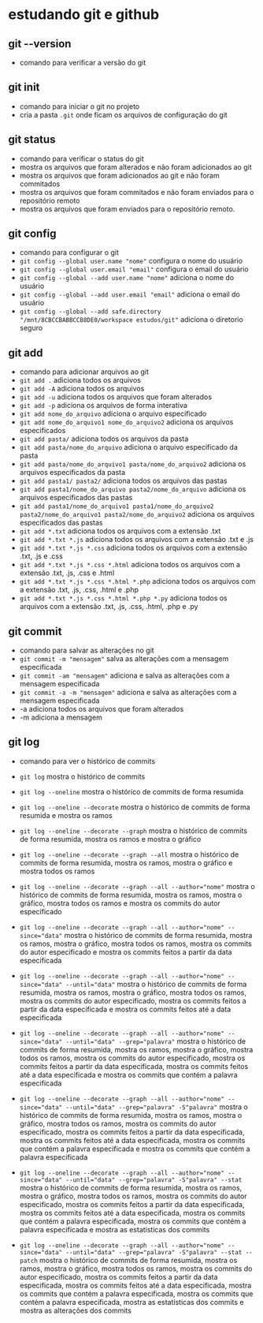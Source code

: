 # estudando git e github 

## git --version
- comando para verificar a versão do git


## git init 
- comando para iniciar o git no projeto 
- cria a pasta `.git` onde ficam os arquivos de configuração do git

## git status
- comando para verificar o status do git
- mostra os arquivos que foram alterados e não foram adicionados ao git 
- mostra os arquivos que foram adicionados ao git e não foram commitados
- mostra os arquivos que foram commitados e não foram enviados para o repositório remoto
- mostra os arquivos que foram enviados para o repositório remoto.

## git config
- comando para configurar o git
- `git config --global user.name "nome"` configura o nome do usuário
- `git config --global user.email "email"` configura o email do usuário
- `git config --global --add user.name "nome"` adiciona o nome do usuário
- `git config --global --add user.email "email"` adiciona o email do usuário
- `git config --global --add safe.directory "/mnt/8CBCCBABBCCB8DE0/workspace estudos/git"` adiciona o diretorio seguro


## git add
- comando para adicionar arquivos ao git 
- `git add .` adiciona todos os arquivos
- `git add -A` adiciona todos os arquivos
- `git add -u` adiciona todos os arquivos que foram alterados
- `git add -p` adiciona os arquivos de forma interativa
- `git add nome_do_arquivo` adiciona o arquivo especificado
- `git add nome_do_arquivo1 nome_do_arquivo2` adiciona os arquivos especificados
- `git add pasta/` adiciona todos os arquivos da pasta
- `git add pasta/nome_do_arquivo` adiciona o arquivo especificado da pasta
- `git add pasta/nome_do_arquivo1 pasta/nome_do_arquivo2` adiciona os arquivos especificados da pasta
- `git add pasta1/ pasta2/` adiciona todos os arquivos das pastas
- `git add pasta1/nome_do_arquivo pasta2/nome_do_arquivo` adiciona os arquivos especificados das pastas
- `git add pasta1/nome_do_arquivo1 pasta1/nome_do_arquivo2 pasta2/nome_do_arquivo1 pasta2/nome_do_arquivo2` adiciona os arquivos especificados das pastas
- `git add *.txt` adiciona todos os arquivos com a extensão .txt
- `git add *.txt *.js` adiciona todos os arquivos com a extensão .txt e .js
- `git add *.txt *.js *.css` adiciona todos os arquivos com a extensão .txt, .js e .css
- `git add *.txt *.js *.css *.html` adiciona todos os arquivos com a extensão .txt, .js, .css e .html
- `git add *.txt *.js *.css *.html *.php` adiciona todos os arquivos com a extensão .txt, .js, .css, .html e .php
- `git add *.txt *.js *.css *.html *.php *.py` adiciona todos os arquivos com a extensão .txt, .js, .css, .html, .php e .py

## git commit
- comando para salvar as alterações no git 
- `git commit -m "mensagem"` salva as alterações com a mensagem especificada
- `git commit -am "mensagem"` adiciona e salva as alterações com a mensagem especificada
- `git commit -a -m "mensagem"` adiciona e salva as alterações com a mensagem especificada
- -a adiciona todos os arquivos que foram alterados
- -m adiciona a mensagem


## git log
- comando para ver o histórico de commits
- `git log` mostra o histórico de commits
- `git log --oneline` mostra o histórico de commits de forma resumida
- `git log --oneline --decorate` mostra o histórico de commits de forma resumida e mostra os ramos
- `git log --oneline --decorate --graph` mostra o histórico de commits de forma resumida, mostra os ramos e mostra o gráfico
- `git log --oneline --decorate --graph --all` mostra o histórico de commits de forma resumida, mostra os ramos, mostra o gráfico e mostra todos os ramos

- `git log --oneline --decorate --graph --all --author="nome"` mostra o histórico de commits de forma resumida, mostra os ramos, mostra o gráfico, mostra todos os ramos e mostra os commits do autor especificado

- `git log --oneline --decorate --graph --all --author="nome" --since="data"` mostra o histórico de commits de forma resumida, mostra os ramos, mostra o gráfico, mostra todos os ramos, mostra os commits do autor especificado e mostra os commits feitos a partir da data especificada

- `git log --oneline --decorate --graph --all --author="nome" --since="data" --until="data"` mostra o histórico de commits de forma resumida, mostra os ramos, mostra o gráfico, mostra todos os ramos, mostra os commits do autor especificado, mostra os commits feitos a partir da data especificada e mostra os commits feitos até a data especificada

- `git log --oneline --decorate --graph --all --author="nome" --since="data" --until="data" --grep="palavra"` mostra o histórico de commits de forma resumida, mostra os ramos, mostra o gráfico, mostra todos os ramos, mostra os commits do autor especificado, mostra os commits feitos a partir da data especificada, mostra os commits feitos até a data especificada e mostra os commits que contém a palavra especificada

- `git log --oneline --decorate --graph --all --author="nome" --since="data" --until="data" --grep="palavra" -S"palavra"` mostra o histórico de commits de forma resumida, mostra os ramos, mostra o gráfico, mostra todos os ramos, mostra os commits do autor especificado, mostra os commits feitos a partir da data especificada, mostra os commits feitos até a data especificada, mostra os commits que contém a palavra especificada e mostra os commits que contém a palavra especificada

- `git log --oneline --decorate --graph --all --author="nome" --since="data" --until="data" --grep="palavra" -S"palavra" --stat` mostra o histórico de commits de forma resumida, mostra os ramos, mostra o gráfico, mostra todos os ramos, mostra os commits do autor especificado, mostra os commits feitos a partir da data especificada, mostra os commits feitos até a data especificada, mostra os commits que contém a palavra especificada, mostra os commits que contém a palavra especificada e mostra as estatísticas dos commits

- `git log --oneline --decorate --graph --all --author="nome" --since="data" --until="data" --grep="palavra" -S"palavra" --stat --patch` mostra o histórico de commits de forma resumida, mostra os ramos, mostra o gráfico, mostra todos os ramos, mostra os commits do autor especificado, mostra os commits feitos a partir da data especificada, mostra os commits feitos até a data especificada, mostra os commits que contém a palavra especificada, mostra os commits que contém a palavra especificada, mostra as estatísticas dos commits e mostra as alterações dos commits

